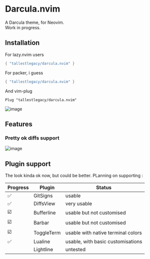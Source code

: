 # Darcula.nvim

A Darcula theme, for Neovim.  
Work in progress.

## Installation

For lazy.nvim users

```lua
{ "tallestlegacy/darcula.nvim" }
```

For packer, i guess

```lua
{ "tallestlegacy/darcula.nvim" }
```

And vim-plug

```vim
Plug "tallestlegacy/darcula.nvim"
```

![image](https://github.com/tallestlegacy/darcula.nvim/assets/71118951/17a3d80b-cc48-4548-a27c-7ed1cd5f388c)

## Features

### Pretty ok diffs support

![image](https://github.com/tallestlegacy/darcula.nvim/assets/71118951/8d22b35d-f082-451e-8632-9c59ddb071f2)

## Plugin support

The look kinda ok now, but could be better.
PLanning on supporting :

| Progress | Plugin     | Status                             |
| -------- | ---------- | ---------------------------------- |
| ✅       | GitSigns   | usable                             |
| ✅       | DiffsView  | very usable                        |
| ☑️       | Bufferline | usable but not customised          |
| ☑️       | Barbar     | usable but not customised          |
| ☑️       | ToggleTerm | usable with native terminal colors |
| ✅       | Lualine    | usable, with basic customisations  |
|          | Lightline  | untested                           |
